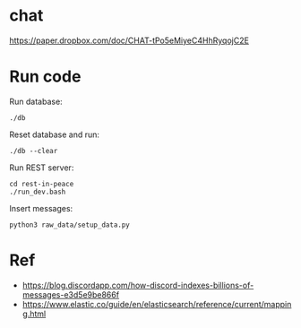 # chat

https://paper.dropbox.com/doc/CHAT-tPo5eMiyeC4HhRyqojC2E

# Run code

Run database:
```
./db
```

Reset database and run:
```
./db --clear
```

Run REST server:
```
cd rest-in-peace
./run_dev.bash
```

Insert messages:
```
python3 raw_data/setup_data.py
```

# Ref

- https://blog.discordapp.com/how-discord-indexes-billions-of-messages-e3d5e9be866f
- https://www.elastic.co/guide/en/elasticsearch/reference/current/mapping.html

